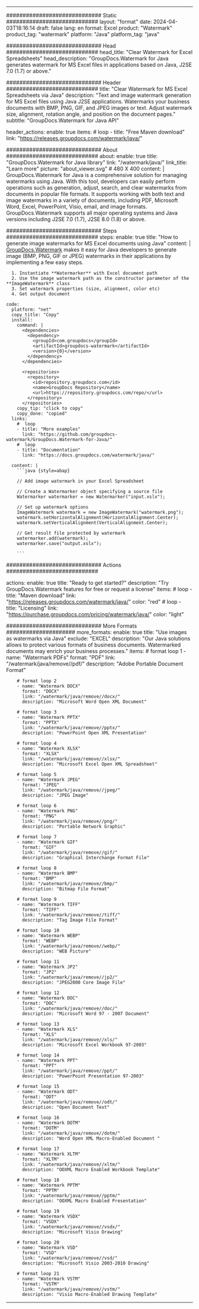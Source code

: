 
---
############################# Static ############################
layout: "format"
date:  2024-04-03T18:16:14
draft: false
lang: en
format: Excel
product: "Watermark"
product_tag: "watermark"
platform: "Java"
platform_tag: "java"

############################# Head ############################
head_title: "Clear Watermark for Excel Spreadsheets"
head_description: "GroupDocs.Watermark for Java generates watermark for MS Excel files in applications based on Java, J2SE 7.0 (1.7) or above."

############################# Header ############################
title: "Clear Watermark for MS Excel Spreadsheets via Java" 
description: "Text and image watermark generation for MS Excel files using Java J2SE applications. Watermarks your business documents with BMP, PNG, GIF, and JPEG images or text. Adjust watermark size, alignment, rotation angle, and position on the document pages."
subtitle: "GroupDocs.Watermark for Java API" 

header_actions:
  enable: true
  items:
    #  loop
    - title: "Free Maven download"
      link: "https://releases.groupdocs.com/watermark/java/"
      
############################# About ############################
about:
    enable: true
    title: "GroupDocs.Watermark for Java library"
    link: "/watermark/java/"
    link_title: "Learn more"
    picture: "about_viewer.svg" # 480 X 400
    content: |
       GroupDocs.Watermark for Java is a comprehensive solution for managing watermarks using Java. With this tool, developers can easily perform operations such as generation, adjust, search, and clear watermarks from documents in popular file formats. It supports working with both text and image watermarks in a variety of documents, including PDF, Microsoft Word, Excel, PowerPoint, Visio, email, and image formats. GroupDocs.Watermark supports all major operating systems and Java versions including J2SE 7.0 (1.7), J2SE 8.0 (1.8) or above.

############################# Steps ############################
steps:
    enable: true
    title: "How to generate image watermarks for MS Excel documents using Java"
    content: |
      [GroupDocs.Watermark](https://products.groupdocs.com/watermark/java/) makes it easy for Java developers to generate image (BMP, PNG, GIF or JPEG) watermarks in their applications by implementing a few easy steps.
      
      1. Instantiate **Watermarker** with Excel document path
      2. Use the image watermark path as the constructor parameter of the **ImageWatermark** class
      3. Set watermark properties (size, alignment, color etc)
      4. Get output document
   
    code:
      platform: "net"
      copy_title: "Copy"
      install:
        command: |
          <dependencies>
            <dependency>
              <groupId>com.groupdocs</groupId>
              <artifactId>groupdocs-watermark</artifactId>
              <version>{0}</version>
            </dependency>
          </dependencies>

          <repositories>
            <repository>
              <id>repository.groupdocs.com</id>
              <name>GroupDocs Repository</name>
              <url>https://repository.groupdocs.com/repo/</url>
            </repository>
          </repositories>
        copy_tip: "click to copy"
        copy_done: "copied"
      links:
        #  loop
        - title: "More examples"
          link: "https://github.com/groupdocs-watermark/GroupDocs.Watermark-for-Java/"
        #  loop
        - title: "Documentation"
          link: "https://docs.groupdocs.com/watermark/java/"
          
      content: |
        ```java {style=abap}

        // Add image watermark in your Excel Spreadsheet

        // Create a Watermarker object specifying a source file
        Watermarker watermarker = new Watermarker("input.xslx");
        
        // Set up watermark options
        ImageWatermark watermark = new ImageWatermark("watermark.png");
        watermark.setHorizontalAlignment(HorizontalAlignment.Center);
        watermark.setVerticalAlignment(VerticalAlignment.Center);

        // Get result file protected by watermark
        watermarker.add(watermark);
        watermarker.save("output.xslx");
        
        ```            

############################# Actions ############################

actions:
  enable: true
  title: "Ready to get started?"
  description: "Try GroupDocs.Watermark features for free or request a license"
  items:
    #  loop
    - title: "Maven download"
      link: "https://releases.groupdocs.com/watermark/java/"
      color: "red"
        #  loop
    - title: "Licensing"
      link: "https://purchase.groupdocs.com/pricing/watermark/java/"
      color: "light"


############################# More Formats #####################
more_formats:
    enable: true
    title: "Use images as watermarks via Java"
    exclude: "EXCEL"
    description: "Our Java solutions allows to protect various formats of business documents. Watermarked documents may enrich your business processes."
    items: 
        # format loop 1
        - name: "Watermark PDFs"
          format: "PDF"
          link: "/watermark/java/remove//pdf/"
          description: "Adobe Portable Document Format"

        # format loop 2
        - name: "Watermark DOCX"
          format: "DOCX"
          link: "/watermark/java/remove//docx/"
          description: "Microsoft Word Open XML Document"

        # format loop 3
        - name: "Watermark PPTX"
          format: "PPTX"
          link: "/watermark/java/remove//pptx/"
          description: "PowerPoint Open XML Presentation"

        # format loop 4
        - name: "Watermark XLSX"
          format: "XLSX"
          link: "/watermark/java/remove//xlsx/"
          description: "Microsoft Excel Open XML Spreadsheet"

        # format loop 5
        - name: "Watermark JPEG"
          format: "JPEG"
          link: "/watermark/java/remove//jpeg/"
          description: "JPEG Image"

        # format loop 6
        - name: "Watermark PNG"
          format: "PNG"
          link: "/watermark/java/remove//png/"
          description: "Portable Network Graphic"

        # format loop 7
        - name: "Watermark GIF"
          format: "GIF"
          link: "/watermark/java/remove//gif/"
          description: "Graphical Interchange Format File"

        # format loop 8
        - name: "Watermark BMP"
          format: "BMP"
          link: "/watermark/java/remove//bmp/"
          description: "Bitmap File Format"

        # format loop 9
        - name: "Watermark TIFF"
          format: "TIFF"
          link: "/watermark/java/remove//tiff/"
          description: "Tag Image File Format"

        # format loop 10
        - name: "Watermark WEBP"
          format: "WEBP"
          link: "/watermark/java/remove//webp/"
          description: "WEB Picture"

        # format loop 11
        - name: "Watermark JP2"
          format: "JP2"
          link: "/watermark/java/remove//jp2/"
          description: "JPEG2000 Core Image File"

        # format loop 12
        - name: "Watermark DOC"
          format: "DOC"
          link: "/watermark/java/remove//doc/"
          description: "Microsoft Word 97 - 2007 Document"

        # format loop 13
        - name: "Watermark XLS"
          format: "XLS"
          link: "/watermark/java/remove//xls/"
          description: "Microsoft Excel Workbook 97-2003"

        # format loop 14
        - name: "Watermark PPT"
          format: "PPT"
          link: "/watermark/java/remove//ppt/"
          description: "PowerPoint Presentation 97-2003"

        # format loop 15
        - name: "Watermark ODT"
          format: "ODT"
          link: "/watermark/java/remove//odt/"
          description: "Open Document Text"

        # format loop 16
        - name: "Watermark DOTM"
          format: "DOTM"
          link: "/watermark/java/remove//dotm/"
          description: "Word Open XML Macro-Enabled Document "

        # format loop 17
        - name: "Watermark XLTM"
          format: "XLTM"
          link: "/watermark/java/remove//xltm/"
          description: "OOXML Macro Enabled Workbook Template"

        # format loop 18
        - name: "Watermark PPTM"
          format: "PPTM"
          link: "/watermark/java/remove//pptm/"
          description: "OOXML Macro Enabled Presentation"

        # format loop 19
        - name: "Watermark VSDX"
          format: "VSDX"
          link: "/watermark/java/remove//vsdx/"
          description: "Microsoft Visio Drawing"

        # format loop 20
        - name: "Watermark VSD"
          format: "VSD"
          link: "/watermark/java/remove//vsd/"
          description: "Microsoft Visio 2003-2010 Drawing"

        # format loop 21
        - name: "Watermark VSTM"
          format: "VSTM"
          link: "/watermark/java/remove//vstm/"
          description: "Visio Macro-Enabled Drawing Template"



---